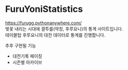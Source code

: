 # FuruYoniStatistics
https://furugg.pythonanywhere.com/  
벚꽃 내리는 시대에 결투를(약칭, 후루요니)의 통계 사이트입니다.  
테이블탑 후루요니의 대전 데이터로 통계를 진행합니다.  

추후 구현될 기능  
- 대전기록 페이징  
- 시즌별 아카이브  
